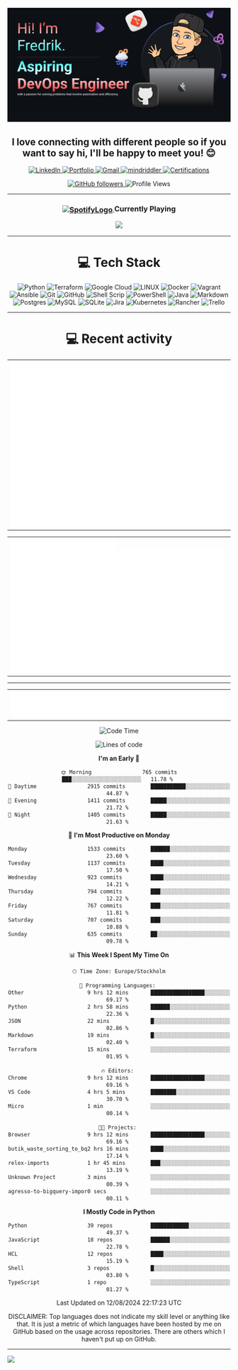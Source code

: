 ![Make your README](assets/banner.png)

<h2 align="center"><b>I love connecting with different people</b> so if you want to say <b>hi, I'll be happy to meet you!</b> 😊</h2>

<p align="center">
  
  <a href="https://linkedin.com/in/fredrik-m/">
    <img src="https://img.shields.io/badge/-LinkedIn-blue?style=for-the-badge&logo=Linkedin&logoColor=white&link=https://linkedin.com/in/fredrik-m/" alt="LinkedIn">
  </a>
  <a href="https://fredrikm.dev">
    <img src="https://img.shields.io/badge/Portfolio-blue?style=for-the-badge&logo=About.me&logoColor=white" alt="Portfolio">
  </a>
  <a href="mailto:fredrikmagnusson3@gmail.com">
    <img src="https://img.shields.io/badge/-fredrikmagnusson3@gmail.com-red?style=for-the-badge&logo=gmail&logoColor=white" alt="Gmail">
  </a>
  <a href="https://discordapp.com/users/225341664787562496">
    <img src="https://img.shields.io/badge/-mindriddler-blue?style=for-the-badge&logo=discord&logoColor=white" alt="mindriddler">
  </a>
  <a href="https://google.accredible.com/profile/fredrikmagnusson/wallet">
    <img src="https://img.shields.io/badge/Certifications-0056D2?style=for-the-badge&logo=Coursera&logoColor=white" alt="Certifications">
  </a>
</p>

<p align="center">
  <a href="https://github.com/mindriddler">
    <img src="https://img.shields.io/github/followers/mindriddler?label=Follow&style=for-the-badge" alt="GitHub followers">
  </a>
  <img src="https://komarev.com/ghpvc/?username=mindriddler&style=for-the-badge" alt="Profile Views">
</p>

<!---
<hr>


<h1 align="center">📜 My Certifications</h1>
<div align="center">
  <a href="">
    <img src="assets/certs/PMLE.png" alt="Professional Machine Learning Engineer" width="150">
  </a>
  <a href="https://google.accredible.com/4f2100ed-4677-404a-9304-4ac4cf8ceca4">
    <img src="assets/certs/PDE.png" alt="Professional Data Engineer" width="150">
  </a>
  <a href="https://google.accredible.com/ea9432e8-e851-4944-b401-30bca59f00fc">
    <img src="assets/certs/PCDATABASEE.png" alt="Professional Cloud Database Engineer" width="150">
  </a>
  <a href="https://google.accredible.com/d8ecb3c2-d742-4c8c-b21e-720e719c3cdb">
    <img src="assets/certs/PGWA.png" alt="Professional Google Workspace Administrator" width="150">
  </a> 
  <a href="https://google.accredible.com/cfc68f46-5d74-495d-aed4-07501dc9c1d6">
    <img src="assets/certs/PCSE.png" alt="Professional Cloud Security Engineer" width="150">
  </a>
  <a href="https://google.accredible.com/7b39b2a0-d978-4dc9-bea1-2f8e7cc3da03">
    <img src="assets/certs/PCNE.png" alt="Professional Cloud Network Engineer" width="150">
  </a>
  <a href="https://google.accredible.com/5ed79c37-3332-442d-8f69-def01a706d1c">
    <img src="assets/certs/PCD.png" alt="Professional Cloud Developer" width="150">
  </a>
  <a href="https://google.accredible.com/422cc724-bc7d-4b33-9e36-3c9abbe3769f">
    <img src="assets/certs/PCDEVOPSE.png" alt="Professional Cloud DevOps Engineer" width="150">
  </a>
  <a href="https://google.accredible.com/41964977-f869-4726-93d0-182e54261d43">
    <img src="assets/certs/PCA.png" alt="Professional Cloud Architect" width="150">
  </a>
  <a href="https://google.accredible.com/64f0fb14-bbff-4162-b770-2b7dd8f1c586">
    <img src="assets/certs/ACE.png" alt="Associate Cloud Engineer" width="150">
  </a>
  <a href="https://www.credential.net/224c4c88-56b6-414c-a2ae-232f117e1506">
    <img src="assets/certs/CDL.png" alt="Cloud Digital Leader" width="150">
  </a>
  <a href="https://www.credly.com/badges/e2eb1846-4eb6-4d2d-ab6c-69b677d0f57e">
    <img src="assets/certs/Terraform.png" alt="Terraform Associate" width="150">
  </a>

  <details>
    <summary style="font-size: larger; font-weight: bold;">To view more details click here 📜</summary>
    
  | Certification                               | Issuer                                                                                                                           | Date of Completion | Date of Expiration | Link                                                                       |
  |---------------------------------------------|----------------------------------------------------------------------------------------------------------------------------------|--------------------|--------------------|----------------------------------------------------------------------------|
  | Professional Machine Learning Engineer      | ![Google Cloud](https://img.shields.io/badge/Google%20Cloud-%234285F4.svg?style=for-the-badge&logo=google-cloud&logoColor=white) | 2024-02-06         | 2026-02-06         | [View]()  |
  | Professional Data Engineer                  | ![Google Cloud](https://img.shields.io/badge/Google%20Cloud-%234285F4.svg?style=for-the-badge&logo=google-cloud&logoColor=white) | 2024-01-29         | 2026-01-29         | [View](https://google.accredible.com/4f2100ed-4677-404a-9304-4ac4cf8ceca4) | 
  | Professional Cloud Database Engineer        | ![Google Cloud](https://img.shields.io/badge/Google%20Cloud-%234285F4.svg?style=for-the-badge&logo=google-cloud&logoColor=white) | 2024-01-15         | 2026-01-15         | [View](https://google.accredible.com/ea9432e8-e851-4944-b401-30bca59f00fc) |
  | Professional Google Workspace Administrator | ![Google Cloud](https://img.shields.io/badge/Google%20Cloud-%234285F4.svg?style=for-the-badge&logo=google-cloud&logoColor=white) | 2024-01-10         | 2026-01-10         | [View](https://google.accredible.com/d8ecb3c2-d742-4c8c-b21e-720e719c3cdb) |
  | Professional Cloud Security Engineer        | ![Google Cloud](https://img.shields.io/badge/Google%20Cloud-%234285F4.svg?style=for-the-badge&logo=google-cloud&logoColor=white) | 2024-01-03         | 2026-01-03         | [View](https://google.accredible.com/cfc68f46-5d74-495d-aed4-07501dc9c1d6) |
  | Professional Cloud Network Engineer         | ![Google Cloud](https://img.shields.io/badge/Google%20Cloud-%234285F4.svg?style=for-the-badge&logo=google-cloud&logoColor=white) | 2023-12-19         | 2025-12-19         | [View](https://google.accredible.com/7b39b2a0-d978-4dc9-bea1-2f8e7cc3da03) | 
  | Professional Cloud Developer                | ![Google Cloud](https://img.shields.io/badge/Google%20Cloud-%234285F4.svg?style=for-the-badge&logo=google-cloud&logoColor=white) | 2023-12-13         | 2025-12-13         | [View](https://google.accredible.com/5ed79c37-3332-442d-8f69-def01a706d1c) |
  | Professional Cloud DevOps Engineer          | ![Google Cloud](https://img.shields.io/badge/Google%20Cloud-%234285F4.svg?style=for-the-badge&logo=google-cloud&logoColor=white) | 2023-12-05         | 2025-12-05         | [View](https://google.accredible.com/422cc724-bc7d-4b33-9e36-3c9abbe3769f) |
  | Professional Cloud Architect                | ![Google Cloud](https://img.shields.io/badge/Google%20Cloud-%234285F4.svg?style=for-the-badge&logo=google-cloud&logoColor=white) | 2023-11-21         | 2025-11-21         | [View](https://google.accredible.com/41964977-f869-4726-93d0-182e54261d43) |
  | Associate Cloud Engineer                    | ![Google Cloud](https://img.shields.io/badge/Google%20Cloud-%234285F4.svg?style=for-the-badge&logo=google-cloud&logoColor=white) | 2023-10-18         | 2026-10-18         | [View](https://google.accredible.com/64f0fb14-bbff-4162-b770-2b7dd8f1c586) |
  | Terraform Associate                         | ![HashiCorp](https://img.shields.io/badge/HashiCorp-black.svg?style=for-the-badge&logo=HashiCorp&logoColor=white)                | 2023-08-01         | 2025-08-01         | [View](https://www.credly.com/badges/e2eb1846-4eb6-4d2d-ab6c-69b677d0f57e) |
  | Cloud Digital Leader                        | ![Google Cloud](https://img.shields.io/badge/Google%20Cloud-%234285F4.svg?style=for-the-badge&logo=google-cloud&logoColor=white) | 2023-12-11         | 2026-12-11         | [View](https://www.credential.net/224c4c88-56b6-414c-a2ae-232f117e1506)    |
  </details>
</div>
--->



<hr>

<div align="center">
    <h3>
        <a href="https://emoji.gg/emoji/SpotifyLogo">
            <img src="https://cdn3.emoji.gg/emojis/SpotifyLogo.png" alt="SpotifyLogo" width="30" style="vertical-align: middle;">
        </a>
        Currently Playing
    </h3>
    <a href="https://open.spotify.com/playlist/62RKQoCghY0ZJ4hK3Tmq9c?si=6a9b1c5833734776">
        <img src="https://spotify-github-profile.vercel.app/api/view?uid=johannahedlund&cover_image=true&theme=natemoo-re&show_offline=true&background_color=121212&interchange=false&bar_color=53b14f&bar_color_cover=false">
    </a>
</div>
<hr>

<h1 align="center">💻 Tech Stack</h1>
<p align="center">
  <img src="https://img.shields.io/badge/python-3670A0?style=for-the-badge&logo=python&logoColor=ffdd54" alt="Python">
  <img src="https://img.shields.io/badge/terraform-%235835CC.svg?style=for-the-badge&logo=terraform&logoColor=white" alt="Terraform">
  <img src="https://img.shields.io/badge/Google%20Cloud-%234285F4.svg?style=for-the-badge&logo=google-cloud&logoColor=white" alt="Google Cloud">
  <img src="https://img.shields.io/badge/Linux-FCC624?style=for-the-badge&logo=linux&logoColor=black" alt="LINUX">
  <img src="https://img.shields.io/badge/docker-%230db7ed.svg?style=for-the-badge&logo=docker&logoColor=white" alt="Docker">
  <img src="https://img.shields.io/badge/vagrant-%231563FF.svg?style=for-the-badge&logo=vagrant&logoColor=white" alt="Vagrant">
  <img src="https://img.shields.io/badge/ansible-%231A1918.svg?style=for-the-badge&logo=ansible&logoColor=white" alt="Ansible">
  <img src="https://img.shields.io/badge/git-%23F05033.svg?style=for-the-badge&logo=git&logoColor=white" alt="Git">
  <img src="https://img.shields.io/badge/github-%23121011.svg?style=for-the-badge&logo=github&logoColor=white" alt="GitHub">
  <img src="https://img.shields.io/badge/shell_script-%23121011.svg?style=for-the-badge&logo=gnu-bash&logoColor=white" alt="Shell Scrip">
  <img src="https://img.shields.io/badge/PowerShell-%235391FE.svg?style=for-the-badge&logo=powershell&logoColor=white" alt="PowerShell">
  <img src="https://img.shields.io/badge/java-%23ED8B00.svg?style=for-the-badge&logo=openjdk&logoColor=white" alt="Java">
  <img src="https://img.shields.io/badge/markdown-%23000000.svg?style=for-the-badge&logo=markdown&logoColor=white" alt="Markdown">    
  <img src="https://img.shields.io/badge/postgres-%23316192.svg?style=for-the-badge&logo=postgresql&logoColor=white" alt="Postgres">
  <img src="https://img.shields.io/badge/mysql-%2300f.svg?style=for-the-badge&logo=mysql&logoColor=white" alt="MySQL">
  <img src="https://img.shields.io/badge/sqlite-%2307405e.svg?style=for-the-badge&logo=sqlite&logoColor=white" alt="SQLite">
  <img src="https://img.shields.io/badge/jira-%230A0FFF.svg?style=for-the-badge&logo=jira&logoColor=white" alt="Jira">
  <img src="https://img.shields.io/badge/kubernetes-%23326ce5.svg?style=for-the-badge&logo=kubernetes&logoColor=white" alt="Kubernetes">
  <img src="https://img.shields.io/badge/rancher-%230075A8.svg?style=for-the-badge&logo=rancher&logoColor=white" alt="Rancher">
  <img src="https://img.shields.io/badge/Trello-%23026AA7.svg?style=for-the-badge&logo=Trello&logoColor=white" alt="Trello">
</p>

<hr>

<h1 align="center">💻 Recent activity</h1>
  <div align="center">
  <!-- <table width="100%">
    <tr>
        <td>
          <img src="assets/metrics.plugin.code.svg">
        </td>
    </tr>
  </table> -->

  <table width="100%">
    <tr>
      <td>
        <!-- <img src="assets/metrics.plugin.leetcode.svg"> -->
        <img src="assets/metrics.svg" width="100%">
      </td>
    </tr>
  </table>
    

<table width="100%">
    <tr>
        <td>
            <img src="assets/metrics.plugin.activity.svg" width="49%">
            <img src="assets/metrics.plugin.stars.svg" width="49%">
        </td>
    </tr>
</table>
<hr>

<!-- <table align="center" width="100%"> -->
<table width="100%">
  <tr>
    <td>
      <!-- <img src="assets/metrics.svg" width="99%"> -->
      <img src="assets/metrics.plugin.code.svg" width="100%">
    </td>
  </tr>
</table>
<!-- <details> 
  <summary><h3>🛢️ Some data</h3></summary>
  <table align="center" width="100%">
    <tr>
      <td>
        <img src="assets/metrics.svg" width="99%">
      </td>
    </tr>
  </table> -->

  <!--START_SECTION:waka-->
![Code Time](http://img.shields.io/badge/Code%20Time-1%2C203%20hrs%204%20mins-blue)

![Lines of code](https://img.shields.io/badge/From%20Hello%20World%20I%27ve%20Written-5.8%20million%20lines%20of%20code-blue)

**I'm an Early 🐤** 

```text
🌞 Morning                765 commits         ███░░░░░░░░░░░░░░░░░░░░░░   11.78 % 
🌆 Daytime                2915 commits        ███████████░░░░░░░░░░░░░░   44.87 % 
🌃 Evening                1411 commits        █████░░░░░░░░░░░░░░░░░░░░   21.72 % 
🌙 Night                  1405 commits        █████░░░░░░░░░░░░░░░░░░░░   21.63 % 
```
📅 **I'm Most Productive on Monday** 

```text
Monday                   1533 commits        ██████░░░░░░░░░░░░░░░░░░░   23.60 % 
Tuesday                  1137 commits        ████░░░░░░░░░░░░░░░░░░░░░   17.50 % 
Wednesday                923 commits         ████░░░░░░░░░░░░░░░░░░░░░   14.21 % 
Thursday                 794 commits         ███░░░░░░░░░░░░░░░░░░░░░░   12.22 % 
Friday                   767 commits         ███░░░░░░░░░░░░░░░░░░░░░░   11.81 % 
Saturday                 707 commits         ███░░░░░░░░░░░░░░░░░░░░░░   10.88 % 
Sunday                   635 commits         ██░░░░░░░░░░░░░░░░░░░░░░░   09.78 % 
```


📊 **This Week I Spent My Time On** 

```text
🕑︎ Time Zone: Europe/Stockholm

💬 Programming Languages: 
Other                    9 hrs 12 mins       █████████████████░░░░░░░░   69.17 % 
Python                   2 hrs 58 mins       ██████░░░░░░░░░░░░░░░░░░░   22.36 % 
JSON                     22 mins             █░░░░░░░░░░░░░░░░░░░░░░░░   02.86 % 
Markdown                 19 mins             █░░░░░░░░░░░░░░░░░░░░░░░░   02.40 % 
Terraform                15 mins             ░░░░░░░░░░░░░░░░░░░░░░░░░   01.95 % 

🔥 Editors: 
Chrome                   9 hrs 12 mins       █████████████████░░░░░░░░   69.16 % 
VS Code                  4 hrs 5 mins        ████████░░░░░░░░░░░░░░░░░   30.70 % 
Micro                    1 min               ░░░░░░░░░░░░░░░░░░░░░░░░░   00.14 % 

🐱‍💻 Projects: 
Browser                  9 hrs 12 mins       █████████████████░░░░░░░░   69.16 % 
butik_waste_sorting_to_bq2 hrs 16 mins       ████░░░░░░░░░░░░░░░░░░░░░   17.14 % 
relex-imports            1 hr 45 mins        ███░░░░░░░░░░░░░░░░░░░░░░   13.19 % 
Unknown Project          3 mins              ░░░░░░░░░░░░░░░░░░░░░░░░░   00.39 % 
agresso-to-bigquery-impor0 secs              ░░░░░░░░░░░░░░░░░░░░░░░░░   00.11 % 
```

**I Mostly Code in Python** 

```text
Python                   39 repos            ████████████░░░░░░░░░░░░░   49.37 % 
JavaScript               18 repos            ██████░░░░░░░░░░░░░░░░░░░   22.78 % 
HCL                      12 repos            ████░░░░░░░░░░░░░░░░░░░░░   15.19 % 
Shell                    3 repos             █░░░░░░░░░░░░░░░░░░░░░░░░   03.80 % 
TypeScript               1 repo              ░░░░░░░░░░░░░░░░░░░░░░░░░   01.27 % 
```




 Last Updated on 12/08/2024 22:17:23 UTC
<!--END_SECTION:waka-->
DISCLAIMER: Top languages does not indicate my skill level or anything like that. It is just a metric of which languages have been hosted by me on GitHub based on the usage across repositories. There are others which I haven't put up on GitHub.
</div>
</details>

---


![](https://hit.yhype.me/github/profile?user_id=112268732)
